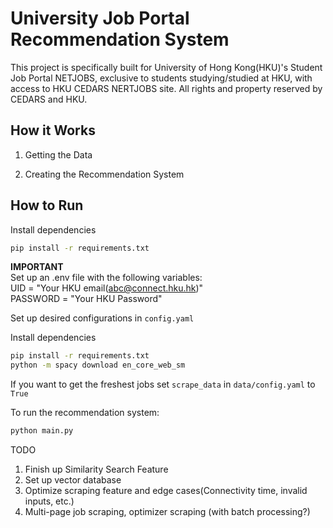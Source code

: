 # University Job Portal Recommendation System
This project is specifically built for University of Hong Kong(HKU)'s Student Job Portal NETJOBS, exclusive to students studying/studied at HKU, with access to HKU CEDARS NERTJOBS site. All rights and property reserved by CEDARS and HKU.

## How it Works

1. Getting the Data

2. Creating the Recommendation System

## How to Run
Install dependencies
```bash
pip install -r requirements.txt
```
<strong>IMPORTANT</strong>  
Set up an .env file with the following variables:  
UID = "Your HKU email(abc@connect.hku.hk)"  
PASSWORD = "Your HKU Password"  

Set up desired configurations in ```config.yaml```  

Install dependencies
```bash
pip install -r requirements.txt
python -m spacy download en_core_web_sm
```


If you want to get the freshest jobs set ```scrape_data``` in ```data/config.yaml``` to ```True```

To run the recommendation system:
```bash
python main.py
```

TODO
1. Finish up Similarity Search Feature
2. Set up vector database
3. Optimize scraping feature and edge cases(Connectivity time, invalid inputs, etc.)
4. Multi-page job scraping, optimizer scraping (with batch processing?)
